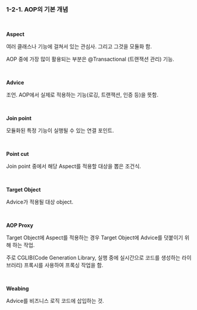 ### 1-2-1. AOP의 기본 개념
<br>

**Aspect**

여러 클래스나 기능에 걸쳐서 있는 관심사. 그리고 그것을 모듈화 함.

AOP 중에 가장 많이 활용되는 부분은 @Transactional (트랜잭션 관리) 기능.

<br>

**Advice**

조언. AOP에서 실제로 적용하는 기능(로깅, 트랜잭션, 인증 등)을 뜻함. 

<br>

**Join point**

모듈화된 특정 기능이 실행될 수 있는 연결 포인트.

<br>

**Point cut**

Join point 중에서 해당 Aspect를 적용할 대상을 뽑은 조건식.

<br>

**Target Object**

Advice가 적용될 대상 object.

<br>

**AOP Proxy**

Target Object에 Aspect를 적용하는 경우 Target Object에 Advice를 덧붙이기 위해 하는 작업.

주로 CGLIB(Code Generation Library, 실행 중에 실시간으로 코드를 생성하는 라이브러리) 프록시를 사용하여 프록싱 작업을 함.

<br>

**Weabing**

Advice를 비즈니스 로직 코드에 삽입하는 것.